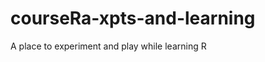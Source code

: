 courseRa-xpts-and-learning
==========================

A place to experiment and play while learning R
